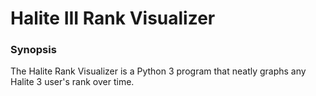 # Halite III Rank Visualizer
### Synopsis
The Halite Rank Visualizer is a Python 3 program that neatly graphs any Halite 3 user's rank over time.
